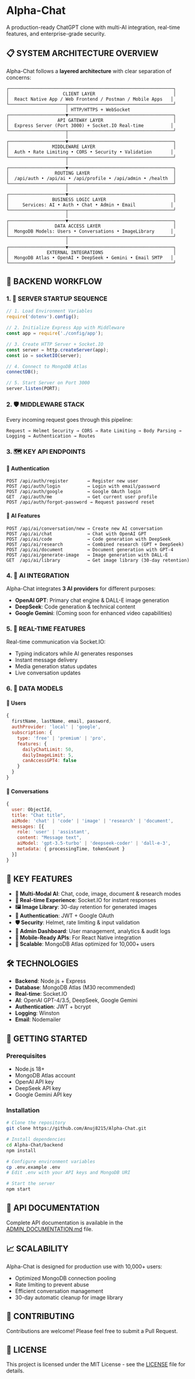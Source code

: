 # Alpha-Chat

A production-ready ChatGPT clone with multi-AI integration, real-time features, and enterprise-grade security.

## 📋 **SYSTEM ARCHITECTURE OVERVIEW**

Alpha-Chat follows a **layered architecture** with clear separation of concerns:

```
┌─────────────────────────────────────────────────────────────┐
│                    CLIENT LAYER                             │
│  React Native App / Web Frontend / Postman / Mobile Apps   │
└─────────────────────┬───────────────────────────────────────┘
                      │ HTTP/HTTPS + WebSocket
┌─────────────────────▼───────────────────────────────────────┐
│                  API GATEWAY LAYER                          │
│  Express Server (Port 3000) + Socket.IO Real-time          │
└─────────────────────┬───────────────────────────────────────┘
                      │
┌─────────────────────▼───────────────────────────────────────┐
│                MIDDLEWARE LAYER                             │
│  Auth • Rate Limiting • CORS • Security • Validation       │
└─────────────────────┬───────────────────────────────────────┘
                      │
┌─────────────────────▼───────────────────────────────────────┐
│                 ROUTING LAYER                               │
│  /api/auth • /api/ai • /api/profile • /api/admin • /health  │
└─────────────────────┬───────────────────────────────────────┘
                      │
┌─────────────────────▼───────────────────────────────────────┐
│                BUSINESS LOGIC LAYER                         │
│     Services: AI • Auth • Chat • Admin • Email             │
└─────────────────────┬───────────────────────────────────────┘
                      │
┌─────────────────────▼───────────────────────────────────────┐
│                 DATA ACCESS LAYER                           │
│  MongoDB Models: Users • Conversations • ImageLibrary      │
└─────────────────────┬───────────────────────────────────────┘
                      │
┌─────────────────────▼───────────────────────────────────────┐
│              EXTERNAL INTEGRATIONS                          │
│  MongoDB Atlas • OpenAI • DeepSeek • Gemini • Email SMTP   │
└─────────────────────────────────────────────────────────────┘
```

## 🚀 **BACKEND WORKFLOW**

### **1. 🔄 SERVER STARTUP SEQUENCE**

```javascript
// 1. Load Environment Variables
require('dotenv').config();

// 2. Initialize Express App with Middleware
const app = require('./config/app');

// 3. Create HTTP Server + Socket.IO
const server = http.createServer(app);
const io = socketIO(server);

// 4. Connect to MongoDB Atlas
connectDB();

// 5. Start Server on Port 3000
server.listen(PORT);
```

### **2. 🛡️ MIDDLEWARE STACK**

Every incoming request goes through this pipeline:

```
Request → Helmet Security → CORS → Rate Limiting → Body Parsing → Logging → Authentication → Routes
```

### **3. 🗺️ KEY API ENDPOINTS**

#### **🔐 Authentication**
```
POST /api/auth/register       → Register new user
POST /api/auth/login          → Login with email/password
POST /api/auth/google         → Google OAuth login
GET  /api/auth/me             → Get current user profile
POST /api/auth/forgot-password → Request password reset
```

#### **🤖 AI Features**
```
POST /api/ai/conversation/new → Create new AI conversation
POST /api/ai/chat             → Chat with OpenAI GPT
POST /api/ai/code             → Code generation with DeepSeek
POST /api/ai/research         → Combined research (GPT + DeepSeek)
POST /api/ai/document         → Document generation with GPT-4
POST /api/ai/generate-image   → Image generation with DALL-E
GET  /api/ai/library          → Get image library (30-day retention)
```

### **4. 🤖 AI INTEGRATION**

Alpha-Chat integrates **3 AI providers** for different purposes:

- **OpenAI GPT**: Primary chat engine & DALL-E image generation
- **DeepSeek**: Code generation & technical content
- **Google Gemini**: (Coming soon for enhanced video capabilities)

### **5. 🔄 REAL-TIME FEATURES**

Real-time communication via Socket.IO:

- Typing indicators while AI generates responses
- Instant message delivery
- Media generation status updates
- Live conversation updates

### **6. 💾 DATA MODELS**

#### **👥 Users**
```javascript
{
  firstName, lastName, email, password,
  authProvider: 'local' | 'google',
  subscription: {
    type: 'free' | 'premium' | 'pro',
    features: {
      dailyChatLimit: 50,
      dailyImageLimit: 5,
      canAccessGPT4: false
    }
  }
}
```

#### **💬 Conversations**
```javascript
{
  user: ObjectId,
  title: "Chat title",
  aiMode: 'chat' | 'code' | 'image' | 'research' | 'document',
  messages: [{
    role: 'user' | 'assistant',
    content: "Message text",
    aiModel: 'gpt-3.5-turbo' | 'deepseek-coder' | 'dall-e-3',
    metadata: { processingTime, tokenCount }
  }]
}
```

## 🎯 **KEY FEATURES**

- **🤖 Multi-Modal AI**: Chat, code, image, document & research modes
- **🔄 Real-time Experience**: Socket.IO for instant responses
- **🖼️ Image Library**: 30-day retention for generated images
- **🔐 Authentication**: JWT + Google OAuth
- **🛡️ Security**: Helmet, rate limiting & input validation
- **👑 Admin Dashboard**: User management, analytics & audit logs
- **📱 Mobile-Ready APIs**: For React Native integration
- **🚀 Scalable**: MongoDB Atlas optimized for 10,000+ users

## 🛠️ **TECHNOLOGIES**

- **Backend**: Node.js + Express
- **Database**: MongoDB Atlas (M30 recommended)
- **Real-time**: Socket.IO
- **AI**: OpenAI GPT-4/3.5, DeepSeek, Google Gemini
- **Authentication**: JWT + bcrypt
- **Logging**: Winston
- **Email**: Nodemailer

## 🚀 **GETTING STARTED**

### Prerequisites
- Node.js 18+
- MongoDB Atlas account
- OpenAI API key
- DeepSeek API key
- Google Gemini API key

### Installation
```bash
# Clone the repository
git clone https://github.com/Anuj8215/Alpha-Chat.git

# Install dependencies
cd Alpha-Chat/backend
npm install

# Configure environment variables
cp .env.example .env
# Edit .env with your API keys and MongoDB URI

# Start the server
npm start
```

## 📜 **API DOCUMENTATION**

Complete API documentation is available in the [ADMIN_DOCUMENTATION.md](backend/ADMIN_DOCUMENTATION.md) file.

## 📈 **SCALABILITY**

Alpha-Chat is designed for production use with 10,000+ users:
- Optimized MongoDB connection pooling
- Rate limiting to prevent abuse
- Efficient conversation management
- 30-day automatic cleanup for image library

## 🤝 **CONTRIBUTING**

Contributions are welcome! Please feel free to submit a Pull Request.

## 📝 **LICENSE**

This project is licensed under the MIT License - see the [LICENSE](LICENSE) file for details.
